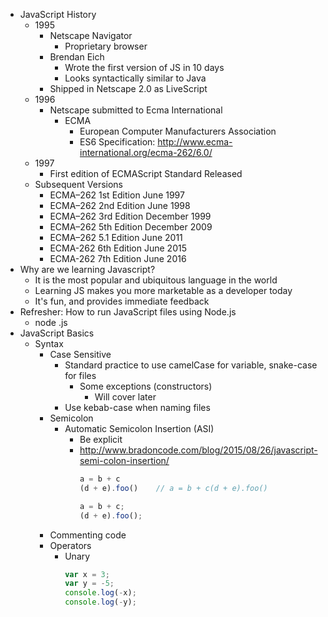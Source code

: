 - JavaScript History
  - 1995
    - Netscape Navigator
      - Proprietary browser
    - Brendan Eich
      - Wrote the first version of JS in 10 days
      - Looks syntactically similar to Java
    - Shipped in Netscape 2.0 as LiveScript
  - 1996
    - Netscape submitted to Ecma International
      - ECMA
        - European Computer Manufacturers Association
        - ES6 Specification: http://www.ecma-international.org/ecma-262/6.0/
  - 1997
    - First edition of ECMAScript Standard Released
  - Subsequent Versions
    - ECMA–262 1st Edition June 1997
    - ECMA–262 2nd Edition June 1998
    - ECMA–262 3rd Edition December 1999
    - ECMA–262 5th Edition December 2009
    - ECMA–262 5.1 Edition June 2011
    - ECMA-262 6th Edition June 2015
    - ECMA-262 7th Edition June 2016
- Why are we learning Javascript?
  - It is the most popular and ubiquitous language in the world
  - Learning JS makes you more marketable as a developer today
  - It's fun, and provides immediate feedback
- Refresher: How to run JavaScript files using Node.js
  - node <filename>.js
- JavaScript Basics
  - Syntax
    - Case Sensitive
      - Standard practice to use camelCase for variable, snake-case for files
        - Some exceptions (constructors)
          - Will cover later
      - Use kebab-case when naming files
    - Semicolon
      - Automatic Semicolon Insertion (ASI)
        - Be explicit
        - http://www.bradoncode.com/blog/2015/08/26/javascript-semi-colon-insertion/
          ```js
          a = b + c
          (d + e).foo()    // a = b + c(d + e).foo()

          a = b + c;
          (d + e).foo();
          ```
    - Commenting code
    - Operators
      - Unary
        ```js
        var x = 3;
        var y = -5;
        console.log(-x);
        console.log(-y);
        ```
